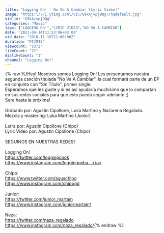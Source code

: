 ```yaml
---
title: "Logging On! - No Va A Cambiar [Lyric Video]"
image: "https:\/\/i.ytimg.com\/vi\/G9kAjvpj9Qg\/hqdefault.jpg"
vid_id: "G9kAjvpj9Qg"
categories: "Music"
tags: ["LOGGING On!","LYRIC VIDEO","NO VA A CAMBIAR"]
date: "2021-09-14T11:53:06+03:00"
vid_date: "2018-11-10T21:00:00Z"
duration: "PT3M4S"
viewcount: "1072"
likeCount: "71"
dislikeCount: "1"
channel: "Logging On!"
---
```

{% raw %}Hey! Nosotros somos Logging On! Les presentamos nuestra segunda canción titulada &quot;No Va A Cambiar&quot;, la cual formará parte de un EP en conjunto con &quot;Sin Título&quot;, primer single. <br />Esperamos que les guste y si es así ayudaría muchísimo que lo compartan en sus redes sociales para que esto pueda seguir adelante ;)<br />Sera hasta la próxima!<br /><br />Grabado por: Agustín Cipollone, Luka Martino y Nazarena Regalado.<br />Mezcla y mastering: Luka Martino (Junior)<br /><br />Letra por: Agustín Cipollone (Chipo)<br />Lyric Video por: Agustín Cipollone (Chipo)<br /><br />SEGUINOS EN NUESTRAS REDES!<br /><br />Logging On!<br /><a rel="nofollow" target="blank" href="https://twitter.com/loggingonok">https://twitter.com/loggingonok</a><br /><a rel="nofollow" target="blank" href="https://www.instagram.com/loggingonba...">https://www.instagram.com/loggingonba...</a><br /><br />Chipo:<br /><a rel="nofollow" target="blank" href="https://www.twitter.com/aguschipo">https://www.twitter.com/aguschipo</a><br /><a rel="nofollow" target="blank" href="https://www.instagram.com/chipogd">https://www.instagram.com/chipogd</a><br /><br />Junior:<br /><a rel="nofollow" target="blank" href="https://twitter.com/junior_martain">https://twitter.com/junior_martain</a><br /><a rel="nofollow" target="blank" href="https://www.instagram.com/juniormartain/">https://www.instagram.com/juniormartain/</a><br /><br />Naza:<br /><a rel="nofollow" target="blank" href="https://twitter.com/naza_regalado">https://twitter.com/naza_regalado</a><br /><a rel="nofollow" target="blank" href="https://www.instagram.com/naza_regalado/">https://www.instagram.com/naza_regalado/</a>{% endraw %}
